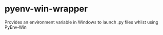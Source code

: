 # pyenv-win-wrapper
Provides an environment variable in Windows to launch .py files whilst using PyEnv-Win
